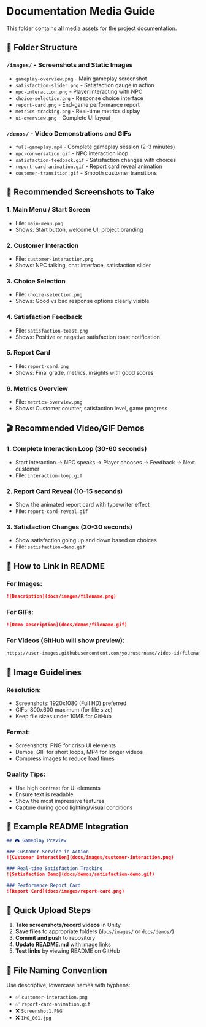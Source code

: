 # Documentation Media Guide

This folder contains all media assets for the project documentation.

## 📁 Folder Structure

### `/images/` - Screenshots and Static Images
- `gameplay-overview.png` - Main gameplay screenshot
- `satisfaction-slider.png` - Satisfaction gauge in action
- `npc-interaction.png` - Player interacting with NPC
- `choice-selection.png` - Response choice interface
- `report-card.png` - End-game performance report
- `metrics-tracking.png` - Real-time metrics display
- `ui-overview.png` - Complete UI layout

### `/demos/` - Video Demonstrations and GIFs
- `full-gameplay.mp4` - Complete gameplay session (2-3 minutes)
- `npc-conversation.gif` - NPC interaction loop
- `satisfaction-feedback.gif` - Satisfaction changes with choices
- `report-card-animation.gif` - Report card reveal animation
- `customer-transition.gif` - Smooth customer transitions

## 📸 Recommended Screenshots to Take

### 1. **Main Menu / Start Screen**
- File: `main-menu.png`
- Shows: Start button, welcome UI, project branding

### 2. **Customer Interaction**
- File: `customer-interaction.png` 
- Shows: NPC talking, chat interface, satisfaction slider

### 3. **Choice Selection**
- File: `choice-selection.png`
- Shows: Good vs bad response options clearly visible

### 4. **Satisfaction Feedback**
- File: `satisfaction-toast.png`
- Shows: Positive or negative satisfaction toast notification

### 5. **Report Card**
- File: `report-card.png`
- Shows: Final grade, metrics, insights with good scores

### 6. **Metrics Overview**
- File: `metrics-overview.png`
- Shows: Customer counter, satisfaction level, game progress

## 🎬 Recommended Video/GIF Demos

### 1. **Complete Interaction Loop** (30-60 seconds)
- Start interaction → NPC speaks → Player chooses → Feedback → Next customer
- File: `interaction-loop.gif`

### 2. **Report Card Reveal** (10-15 seconds)
- Show the animated report card with typewriter effect
- File: `report-card-reveal.gif`

### 3. **Satisfaction Changes** (20-30 seconds)
- Show satisfaction going up and down based on choices
- File: `satisfaction-demo.gif`

## 🔗 How to Link in README

### For Images:
```markdown
![Description](docs/images/filename.png)
```

### For GIFs:
```markdown
![Demo Description](docs/demos/filename.gif)
```

### For Videos (GitHub will show preview):
```markdown
https://user-images.githubusercontent.com/yourusername/video-id/filename.mp4
```

## 📱 Image Guidelines

### **Resolution:**
- Screenshots: 1920x1080 (Full HD) preferred
- GIFs: 800x600 maximum (for file size)
- Keep file sizes under 10MB for GitHub

### **Format:**
- Screenshots: PNG for crisp UI elements
- Demos: GIF for short loops, MP4 for longer videos
- Compress images to reduce load times

### **Quality Tips:**
- Use high contrast for UI elements
- Ensure text is readable
- Show the most impressive features
- Capture during good lighting/visual conditions

## 📝 Example README Integration

```markdown
## 🎮 Gameplay Preview

### Customer Service in Action
![Customer Interaction](docs/images/customer-interaction.png)

### Real-time Satisfaction Tracking
![Satisfaction Demo](docs/demos/satisfaction-demo.gif)

### Performance Report Card
![Report Card](docs/images/report-card.png)
```

## 🚀 Quick Upload Steps

1. **Take screenshots/record videos** in Unity
2. **Save files** to appropriate folders (`docs/images/` or `docs/demos/`)
3. **Commit and push** to repository
4. **Update README.md** with image links
5. **Test links** by viewing README on GitHub

## 📂 File Naming Convention

Use descriptive, lowercase names with hyphens:
- ✅ `customer-interaction.png`
- ✅ `report-card-animation.gif`
- ❌ `Screenshot1.PNG`
- ❌ `IMG_001.jpg`
